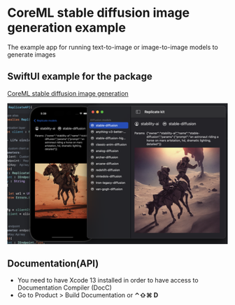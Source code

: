 # CoreML stable diffusion image generation example

The example app for running text-to-image or image-to-image models to generate images

## SwiftUI example for the package

[CoreML stable diffusion image generation](https://github.com/The-Igor/coreml-stable-diffusion-swift)

  ![The concept](https://github.com/The-Igor/replicate-kit-swift/blob/main/img/image_01.png)
  
## Documentation(API)
- You need to have Xcode 13 installed in order to have access to Documentation Compiler (DocC)
- Go to Product > Build Documentation or **⌃⇧⌘ D**
